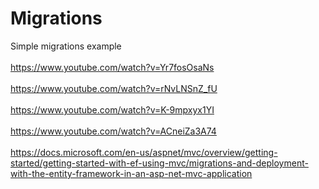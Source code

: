 # Migrations
Simple migrations example <br><br>
https://www.youtube.com/watch?v=Yr7fosOsaNs <br><br>
https://www.youtube.com/watch?v=rNvLNSnZ_fU <br><br>
https://www.youtube.com/watch?v=K-9mpxyx1YI <br><br>
https://www.youtube.com/watch?v=ACneiZa3A74 <br><br>
https://docs.microsoft.com/en-us/aspnet/mvc/overview/getting-started/getting-started-with-ef-using-mvc/migrations-and-deployment-with-the-entity-framework-in-an-asp-net-mvc-application
